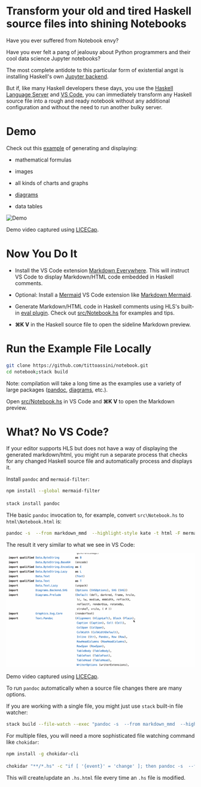 # Transform your old and tired Haskell source files into shining Notebooks

Have you ever suffered from Notebook envy?
    
Have you ever felt a pang of jealousy about Python programmers and their cool data science Jupyter notebooks?

The most complete antidote to this particular form of existential angst is installing Haskell's own [Jupyter backend](https://hackage.haskell.org/package/ihaskell).

But if, like many Haskell developers these days, you use the [Haskell Language Server](https://github.com/haskell/haskell-language-server) and [VS Code](https://code.visualstudio.com/), you can immediately transform any Haskell source file into a rough and ready notebook without any additional configuration and without the need to run another bulky server.

# Demo

Check out this [example](src/Notebook.hs) of generating and displaying:

* mathematical formulas

* images

* all kinds of charts and graphs

* [diagrams](https://hackage.haskell.org/package/diagrams)

* data tables


![Demo](notebook.gif)

Demo video captured using [LICECap](https://www.cockos.com/licecap/).

# Now You Do It

* Install the VS Code extension [Markdown Everywhere](https://marketplace.visualstudio.com/items?itemName=zhaouv.vscode-markdown-everywhere). This will instruct VS Code to display Markdown/HTML code embedded in Haskell comments.

* Optional: Install a [Mermaid](https://mermaid-js.github.io/mermaid) VS Code extension like [Markdown Mermaid](https://marketplace.visualstudio.com/items?itemName=bierner.markdown-mermaid).

* Generate Markdown/HTML code in Haskell comments using HLS's built-in [eval plugin](https://github.com/haskell/haskell-language-server/blob/master/plugins/hls-eval-plugin/README.md). Check out [src/Notebook.hs](src/Notebook.hs) for examples and tips.

* **⌘K V** in the Haskell source file to open the sideline Markdown preview. 

# Run the Example File Locally

```bash
git clone https://github.com/tittoassini/notebook.git
cd notebook;stack build
```

Note: compilation will take a long time as the examples use a variety of large packages ([pandoc](https://hackage.haskell.org/package/pandoc), [diagrams](https://hackage.haskell.org/package/diagrams), etc.).

Open [src/Notebook.hs](src/Notebook.hs) in VS Code and **⌘K V** to open the Markdown preview.

# What? No VS Code?

If your editor supports HLS but does not have a way of displaying the generated markdown/html, you might run a separate process that checks for any changed Haskell source file and automatically process and displays it.

Install `pandoc` and `mermaid-filter`:

```bash
npm install --global mermaid-filter

stack install pandoc
```

THe basic `pandoc` invocation to, for example, convert `src\Notebook.hs` to `html\Notebook.html` is:

```bash
pandoc -s  --from markdown_mmd  --highlight-style kate -t html -F mermaid-filter --metadata title=Notebook  -o html/Notebook.html src/Notebook.hs
```

The result it very similar to what we see in VS Code:

![Demo](notebook-pandoc.gif)

Demo video captured using [LICECap](https://www.cockos.com/licecap/).


To run `pandoc` automatically when a source file changes there are many options.

If you are working with a single file, you might just use `stack` built-in file watcher:

```bash
stack build --file-watch --exec "pandoc -s  --from markdown_mmd  --highlight-style kate -t html -F mermaid-filter --metadata title=Notebook  -o html/Notebook.html src/Notebook.hs" 
```

For multiple files, you will need a more sophisticated file watching command like `chokidar`:

```bash
npm install -g chokidar-cli

chokidar "**/*.hs" -c "if [ '{event}' = 'change' ]; then pandoc -s  --from markdown_mmd --highlight-style kate -t html -F mermaid-filter --metadata title={path}  -o {path}.html {path}; fi;" 
```

This will create/update an `.hs.html` file every time an `.hs` file is modified. 

